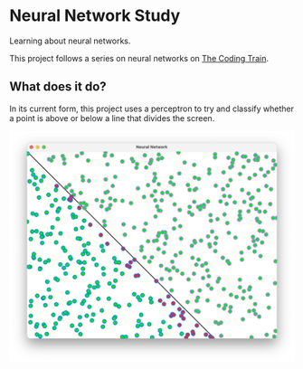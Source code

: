 # Neural Network Study

Learning about neural networks. 

This project follows a series on neural networks
on [The Coding Train](https://youtu.be/ntKn5TPHHAk?si=0DsBd9O9Rp-bqC-H).

## What does it do?

In its current form, this project uses a perceptron
to try and classify whether a point is above or below
a line that divides the screen.

<img src="assets/point-classification.png">

